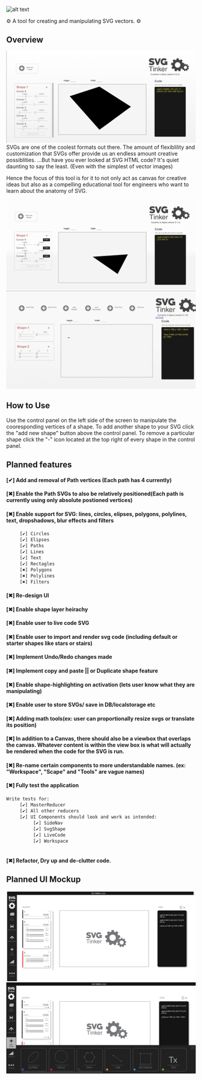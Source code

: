 
![alt text](https://svgtinkerassets.s3.amazonaws.com/svgtinkerbannerlogolargewhite2.png)

 :gear: A tool for creating and manipulating SVG vectors. :gear:
## Overview
![alt text](./public/assets/SVGTINKER.png)
 SVGs are one of the coolest formats out there. The amount of flexiblility and customization that SVGs offer provide us an endless amount creative possiblities. ...But have you ever looked at SVG HTML code? It's quiet daunting to say the least. (Even with the simplest of vector images)

 Hence the focus of this tool is for it to not only act as canvas for creative ideas but also as a compelling educational tool for engineers who want to learn about the anatomy of SVG.

![alt text](./public/assets/svg1.gif)
![alt text](./public/assets/svg2.gif)
## How to Use
 Use the control panel on the left side of the screen to manipulate the cooresponding vertices of a shape. To add another shape to your SVG click the "add new shape" button above the control panel. To remove a particular shape click the "-" icon located at the top right of every shape in the control panel.

## Planned features
#### [✔] Add and removal of Path vertices (Each path has 4 currently)
#### [✖] Enable the Path SVGs to also be relatively positioned(Each path is currently using only absolute postioned vertices)   
#### [✖] Enable support for SVG: lines, circles, elipses, polygons, polylines, text, dropshadows, blur effects and filters   
```
     [✔] Circles
     [✔] Elipses
     [✔] Paths
     [✔] Lines
     [✔] Text
     [✔] Rectagles
     [✖] Polygons
     [✖] Polylines
     [✖] Filters

```
#### [✖] Re-design UI
#### [✖] Enable shape layer heirachy
#### [✖] Enable user to live code SVG
#### [✖] Enable user to import and render svg code (including default or starter shapes like stars or stairs)
#### [✖] Implement Undo/Redo changes made
#### [✖] Implement copy and paste || or Duplicate shape feature
#### [✖] Enable shape-highlighting on activation (lets user know what they are manipulating)
#### [✖] Enable user to store SVGs/ save in DB/localstorage etc  
#### [✖] Adding math tools(ex: user can proportionally resize svgs or translate its position)
#### [✖] In addition to a Canvas, there should also be a viewbox that overlaps the canvas. Whatever content is within the view box is what will actually be rendered when the code for the SVG is run.
#### [✖] Re-name certain components to more understandable names. (ex: "Workspace", "Scape" and "Tools" are vague names)
#### [✖] Fully test the application
```
Write tests for:
     [✔] MasterReducer
     [✔] All other reducers
     [✔] UI Components should look and work as intended:
          [✔] SideNav
          [✔] SvgShape
          [✔] LiveCode
          [✔] Workspace
        

```
#### [✖] Refactor, Dry up and de-clutter code.

## Planned UI Mockup
 ![alt text](./public/assets/mockup-assets/svgtinker-mockup01.png)
 ![alt text](./public/assets/mockup-assets/svgtinker-mockup02.png)





